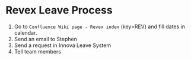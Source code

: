 # Revex Leave Process 


1. Go to `Confluence Wiki page - Revex index` (key=REV) and fill dates in calendar.
2. Send an email to Stephen
3. Send a request in Innova Leave System
4. Tell team members